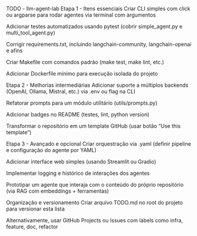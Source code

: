 TODO - llm-agent-lab
Etapa 1 - Itens essenciais
Criar CLI simples com click ou argparse para rodar agentes via terminal com argumentos

Adicionar testes automatizados usando pytest (cobrir simple_agent.py e multi_tool_agent.py)

Corrigir requirements.txt, incluindo langchain-community, langchain-openai e afins

Criar Makefile com comandos padrão (make test, make lint, etc.)

Adicionar Dockerfile mínimo para execução isolada do projeto

Etapa 2 - Melhorias intermediárias
Adicionar suporte a múltiplos backends (OpenAI, Ollama, Mistral, etc.) via .env ou flag na CLI

Refatorar prompts para um módulo utilitário (utils/prompts.py)

Adicionar badges no README (testes, lint, python version)

Transformar o repositório em um template GitHub (usar botão “Use this template”)

Etapa 3 - Avançado e opcional
Criar orquestração via .yaml (definir pipeline e configuração do agente por YAML)

Adicionar interface web simples (usando Streamlit ou Gradio)

Implementar logging e histórico de interações dos agentes

Prototipar um agente que interaja com o conteúdo do próprio repositório (via RAG com embeddings + ferramentas)

Organização e versionamento
Criar arquivo TODO.md no root do projeto para versionar esta lista

Alternativamente, usar GitHub Projects ou Issues com labels como infra, feature, doc, refactor